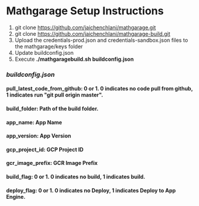 # Mathgarage Setup Instructions

1. git clone https://github.com/jaichenchlani/mathgarage.git
2. git clone https://github.com/jaichenchlani/mathgarage-build.git
3. Upload the credentials-prod.json and credentials-sandbox.json files to the mathgarage/keys folder
4. Update buildconfig.json 
5. Execute **./mathgaragebuild.sh buildconfig.json**

### _buildconfig.json_
#### pull_latest_code_from_github: 0 or 1. 0 indicates no code pull from github, 1 indicates run "git pull origin master".
#### build_folder: Path of the build folder.
#### app_name: App Name
#### app_version: App Version
#### gcp_project_id: GCP Project ID
#### gcr_image_prefix: GCR Image Prefix
#### build_flag: 0 or 1. 0 indicates no build, 1 indicates build.
#### deploy_flag: 0 or 1. 0 indicates no Deploy, 1 indicates Deploy to App Engine.
